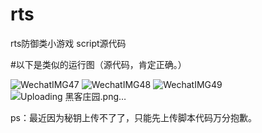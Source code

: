 # rts
rts防御类小游戏
script源代码


#以下是类似的运行图（源代码，肯定正确。）



![WechatIMG47](https://github.com/Sml511/rts/assets/109151483/3b0a6732-8fa4-4947-81a1-7b7653e8628e)
![WechatIMG48](![1](https://github.com/Sml511/rts/assets/109151483/b62c2ff9-cfcf-49f2-9d65-9abd27d92772)a)
![WechatIMG49](https://github.com/Sml511/rts/assets/109151483/92f8a8fb-221b-45a7-b1dc-f40574d1f9d6)
![Uploading 黑客庄园.png…]()






ps：最近因为秘钥上传不了了，只能先上传脚本代码万分抱歉。

